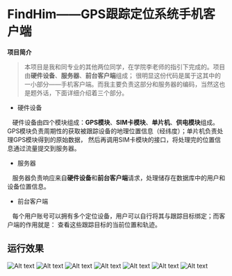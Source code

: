 # FindHim——GPS跟踪定位系统手机客户端 #
**项目简介**
>本项目是我和同专业的其他两位同学，在学院李老师的指引下完成的。项目由**硬件设备**、**服务器**、**前台客户端**组成；
>很明显这份代码是属于这其中的一小部分——手机客户端。而我主要负责这部分和服务器的编码，当然这也是题外话，下面详细介绍着三个部分。
  
* 硬件设备
  
&nbsp;&nbsp;&nbsp;硬件设备由四个模块组成：**GPS模块**、**SIM卡模块**、**单片机**、**供电模块**组成。
GPS模块负责周期性的获取被跟踪设备的地理位置信息（经纬度）；单片机负责处理GPS模块得到的原始数据，
然后再调用SIM卡模块的接口，将处理完的位置信息通过流量提交到服务器。
  
* 服务器
  
&nbsp;&nbsp;&nbsp;服务器负责响应来自**硬件设备**和**前台客户端**请求，处理储存在数据库中的用户和设备位置信息。
  
* 前台客户端
  
&nbsp;&nbsp;&nbsp;每个用户账号可以拥有多个定位设备，用户可以自行将其与跟踪目标绑定；而客户端的作用就是：
查看这些跟踪目标的当前位置和轨迹。
  
    
    
    
## 运行效果
![Alt text](http://ww2.sinaimg.cn/mw690/bd027ee8gw1erflz1b0opj20u01e0ac9.jpg)
![Alt text](http://ww4.sinaimg.cn/mw690/bd027ee8gw1erflzbl8cuj20u01e0djq.jpg)
![Alt text](http://ww2.sinaimg.cn/mw690/bd027ee8gw1erflzq1cv4j20u01e0n6q.jpg)
![Alt text](http://ww4.sinaimg.cn/mw690/bd027ee8gw1erflzy6khoj20u01e047b.jpg)
![Alt text](http://ww4.sinaimg.cn/mw690/bd027ee8gw1erfm02v7jbj20u01e0gp2.jpg)
![Alt text](http://ww2.sinaimg.cn/mw690/bd027ee8gw1erfm077kkgj20u01e00wq.jpg)
![Alt text](http://ww2.sinaimg.cn/mw690/bd027ee8gw1erfm09dpepj20u01e0777.jpg)

